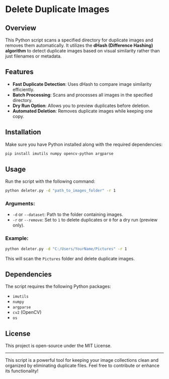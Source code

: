 # Delete Duplicate Images

## Overview
This Python script scans a specified directory for duplicate images and removes them automatically. It utilizes the **dHash (Difference Hashing) algorithm** to detect duplicate images based on visual similarity rather than just filenames or metadata.

## Features
- **Fast Duplicate Detection**: Uses dHash to compare image similarity efficiently.
- **Batch Processing**: Scans and processes all images in the specified directory.
- **Dry Run Option**: Allows you to preview duplicates before deletion.
- **Automated Deletion**: Removes duplicate images while keeping one copy.

## Installation
Make sure you have Python installed along with the required dependencies:

```bash
pip install imutils numpy opencv-python argparse
```

## Usage
Run the script with the following command:

```bash
python deleter.py -d "path_to_images_folder" -r 1
```

### Arguments:
- `-d` or `--dataset`: Path to the folder containing images.
- `-r` or `--remove`: Set to `1` to delete duplicates or `0` for a dry run (preview only).

### Example:
```bash
python deleter.py -d "C:/Users/YourName/Pictures" -r 1
```
This will scan the `Pictures` folder and delete duplicate images.

## Dependencies
The script requires the following Python packages:
- `imutils`
- `numpy`
- `argparse`
- `cv2` (OpenCV)
- `os`

## License
This project is open-source under the MIT License.

---

This script is a powerful tool for keeping your image collections clean and organized by eliminating duplicate files. Feel free to contribute or enhance its functionality!

